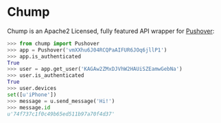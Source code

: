 # Chump

Chump is an Apache2 Licensed, fully featured API wrapper for [Pushover](https://pushover.net):

```python
>>> from chump import Pushover
>>> app = Pushover('vmXXhu6J04RCQPaAIFUR6JOq6jllP1')
>>> app.is_authenticated
True
>>> user = app.get_user('KAGAw2ZMxDJVhW2HAUiSZEamwGebNa')
>>> user.is_authenticated
True
>>> user.devices
set([u'iPhone'])
>>> message = u.send_message('Hi!')
>>> message.id
u'74f737c1f0c49b65ed511b97a70f4d37'
```
